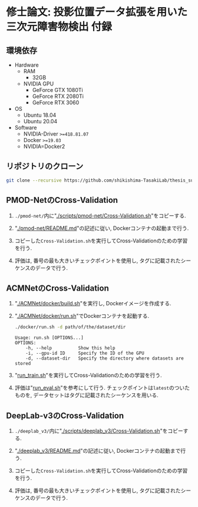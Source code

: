 # 修士論文: 投影位置データ拡張を用いた三次元障害物検出 付録

## 環境依存

- Hardware
  - RAM
    - 32GB
  - NVIDIA GPU
    - GeForce GTX 1080Ti
    - GeForce RTX 2080Ti
    - GeForce RTX 3060
- OS
  - Ubuntu 18.04
  - Ubuntu 20.04
- Software
  - NVIDIA-Driver `>=418.81.07`
  - Docker `>=19.03`
  - NVIDIA=Docker2

## リポジトリのクローン

```bash
git clone --recursive https://github.com/shikishima-TasakiLab/thesis_supplement.git
```

## PMOD-NetのCross-Validation

1. `./pmod-net/`内に"[./scripts/pmod-net/Cross-Validation.sh](./scripts/pmod-net/Cross-Validation.sh)"をコピーする.

1. "[./pmod-net/README.md](./pmod-net/README.md)"の記述に従い, Dockerコンテナの起動まで行う.

1. コピーした`Cross-Validation.sh`を実行してCross-Validationのための学習を行う.

1. 評価は, 番号の最も大きいチェックポイントを使用し, タグに記載されたシーケンスのデータで行う.

## ACMNetのCross-Validation

1. "[./ACMNet/docker/build.sh](./ACMNet/docker/build.sh)"を実行し, Dockerイメージを作成する.

1. "[./ACMNet/docker/run.sh](./ACMNet/docker/run.sh)"でDockerコンテナを起動する.

    ```bash
    ./docker/run.sh -d path/of/the/dataset/dir
    ```
    ```
    Usage: run.sh [OPTIONS...]
    OPTIONS:
        -h, --help          Show this help
        -i, --gpu-id ID     Specify the ID of the GPU
        -d, --dataset-dir   Specify the directory where datasets are stored
    ```

1. "[run_train.sh](./ACMNet/run_train.sh)"を実行してCross-Validationのための学習を行う.

1. 評価は"[run_eval.sh](./ACMNet/run_eval.sh)"を参考にして行う. チェックポイントは`latest`のついたものを, データセットはタグに記載されたシーケンスを用いる.

## DeepLab-v3のCross-Validation

1. `./deeplab_v3/`内に"[./scripts/deeplab_v3/Cross-Validation.sh](./scripts/deeplab_v3/Cross-Validation.sh)"をコピーする.

1. "[./deeplab_v3/README.md](./deeplab_v3/README.md)"の記述に従い, Dockerコンテナの起動まで行う.

1. コピーした`Cross-Validation.sh`を実行してCross-Validationのための学習を行う.

1. 評価は, 番号の最も大きいチェックポイントを使用し, タグに記載されたシーケンスのデータで行う.
